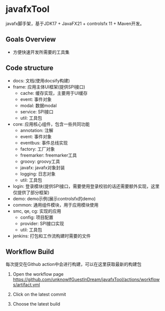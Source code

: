 # javafxTool

javafx脚手架，基于JDK17 + JavaFX21 + controlsfx 11 + Maven开发。

## Goals Overview

- 方便快速开发所需要的工具集

## Code structure

- docs: 文档(使用docsify构建)
- frame: 应用主体UI框架(提供SPI接口)
    - cache: 缓存实现，主要用于UI缓存
    - event: 事件对象
    - modal: 数据modal
    - service: SPI接口
    - util: 工具包
- core: 应用核心组件，包含一些共同功能
    - annotation: 注解
    - event: 事件对象
    - eventbus: 事件总线实现
    - factory: 工厂对象
    - freemarker: freemarker工具
    - groovy: groovy工具
    - javafx: javafx对象封装
    - logging: 日志对象
    - util: 工具包
- login: 登录模块(提供SPI接口，需要使用登录校验的话还需要额外实现，这里仅提供了部分框架)
- demo: demo示例(展示controlsfx的demo)
- common: 通用组件模块，用于应用模块使用
- smc, qe, cg: 实现的应用
    - config: 项目配置
    - provider: SPI接口实现
    - util: 工具包
- jenkins: 打包和工作流构建时需要的文件

## Workflow Build

每次提交在Github action中会进行构建，可以在这里获取最新的构建包

1. Open the workflow page
   https://github.com/unknowIfGuestInDream/javafxTool/actions/workflows/artifact.yml

2. Click on the latest commit
3. Choose the latest build
